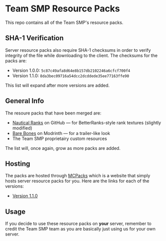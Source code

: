 # Team SMP Resource Packs
This repo contains all of the Team SMP's resource packs.

## SHA-1 Verification
Server resource packs also require SHA-1 checksums in order to verify integrity of the file while downloading to the client. The checksums for the packs are:
* Version 1.0.0: `5c87c49afa8d64e8b157db2102246a6cfcf700f4`
* Version 1.1.0: `8da3bec09716a54dcc2dcddede35ee77163ffe90`

This list will expand after more versions are added.

## General Info
The resoure packs that have been merged are:
* [Nautical Ranks](https://github.com/DeathEnderMan/Nautical-Ranks) on GitHub — for BetterRanks-style rank textures (slightly modified)
* [Bare Bones](https://modrinth.com/resourcepack/bare-bones) on Modrinth — for a trailer-like look
* The Team SMP proprietairy custom resources

The list will, once again, grow as more packs are added.

## Hosting
The packs are hosted through [MCPacks](https://mc-packs.net/) which is a website that simply hosts server resource packs for you. Here are the links for each of the versions:
* [Version 1.1.0](https://mc-packs.net/download/8da3bec09716a54dcc2dcddede35ee77163ffe90)

## Usage
If you decide to use these resource packs on **your** server, remember to credit the Team SMP team as you are basically just using us for your own server.
